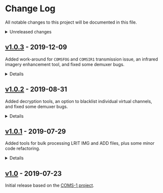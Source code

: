 # Change Log
All notable changes to this project will be documented in this file.

<details>
<summary>Unreleased changes</summary>

### Added
  - Transparent enhanced image output option
  - Added check for encrypted LRIT files in ``lrit-img.py`` and ``lrit-add.py``

### Changed
  - Default key file name **(check when upgrading from an old version)**
  - ``keymsg-decrypt.py`` output file name

### Fixed
  - 
</details>


## [v1.0.3](https://github.com/sam210723/xrit-rx/releases/tag/v1.0.3) - 2019-12-09
Added work-around for ``COMSFOG`` and ``COMSIR1`` transmission issue, an infrared imagery enhancement tool, and fixed some demuxer bugs.

<details>
<summary>Details</summary>

### Added
  - IR enhancement tool ([tools\enhance-ir.py](https://github.com/sam210723/xrit-rx/tree/master/tools/enhance-ir.py))
  - Extra demuxer info in verbose mode

### Changed
  - Write incomplete TP_Files to disk on VCID change ([COMSFOG / COMSIR1 issue](https://github.com/sam210723/xrit-rx/issues/5))
  - Clear xRIT key header after file is decrypted (avoids double-decryption)

### Fixed
  - Free-running loop while demuxing a file
  - Exception caused by key index 0 in xrit-decrypt
  - Final file from VCDU dump not being processed
</details>


## [v1.0.2](https://github.com/sam210723/xrit-rx/releases/tag/v1.0.2) - 2019-08-31
Added decryption tools, an option to blacklist individual virtual channels, and fixed some demuxer bugs.

<details>
<summary>Details</summary>

### Added
  - Virtual channel (VCID) blacklist
  - xRIT file decryption tool ([tools\xrit-decrypt.py](https://github.com/sam210723/xrit-rx/tree/master/tools/xrit-decrypt.py))
  - Key file decryption tool ([tools\keymsg-decrypt.py](https://github.com/sam210723/xrit-rx/tree/master/tools/keymsg-decrypt.py))

### Fixed
  - VCDU continuity counter
  - Handle CP_PDU headers spanning multiple M_PDUs
</details>


## [v1.0.1](https://github.com/sam210723/xrit-rx/releases/tag/v1.0.1) - 2019-07-29
Added tools for bulk processing LRIT IMG and ADD files, plus some minor code refactoring.

<details>
<summary>Details</summary>

### Added
  - GK-2A virtual channel names
  - GK-2A file type names
  - LRIT image file processor ([tools\lrit-img.py](https://github.com/sam210723/xrit-rx/tree/master/tools/lrit-img.py))
  - LRIT additional data processor ([tools\lrit-add.py](https://github.com/sam210723/xrit-rx/tree/master/tools/lrit-add.py))

### Changed
  - Enum for CP_PDU sequence
  - CCITT LUT function location
  - Tool class location

### Fixed
  - Socket connection reset exception
</details>


## [v1.0](https://github.com/sam210723/xrit-rx/releases/tag/v1.0) - 2019-07-23
Initial release based on the [COMS-1 project](https://github.com/sam210723/COMS-1).
